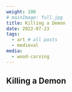 ```yaml
---
weight: 100
# mainImage: full.jpg
title: Killing a Demon
date: 2022-07-23
tags:
  - art # all posts
  - medieval
media:
  - wood-carving
---
```


## Killing a Demon
